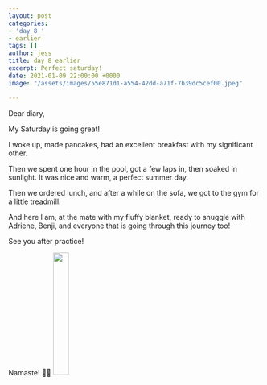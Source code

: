 ```yaml
---
layout: post
categories:
- 'day 8 '
- earlier
tags: []
author: jess
title: day 8 earlier
excerpt: Perfect saturday!
date: 2021-01-09 22:00:00 +0000
image: "/assets/images/55e871d1-a554-42dd-a71f-7b39dc5cef00.jpeg"

---
```

Dear diary,

My Saturday is going great!

I woke up, made pancakes, had an excellent breakfast with my significant other.

Then we spent one hour in the pool, got a few laps in, then soaked in sunlight. It was nice and warm, a perfect summer day.

Then we ordered lunch, and after a while on the sofa, we got to the gym for a little treadmill.

And here I am, at the mate with my fluffy blanket, ready to snuggle with Adriene, Benji, and everyone that is going through this journey too!

See you after practice!

Namaste! 🧘‍♀️ <img width="25%" height="25%" src="{{site.url}}{{site.baseurl}}/assets/images/jess-signature.gif">